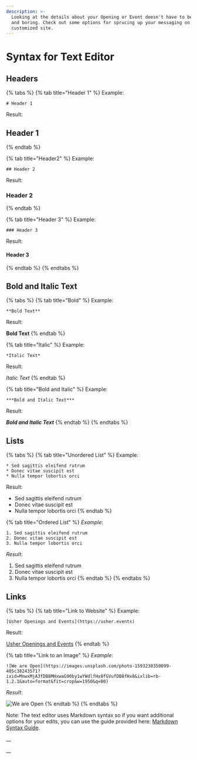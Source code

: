 ```yaml
---
description: >-
  Looking at the details about your Opening or Event doesn't have to be plain
  and boring. Check out some options for sprucing up your messaging on your
  customized site.
---
```


# Syntax for Text Editor

## Headers

{% tabs %}
{% tab title="Header 1" %}
Example: 

```text
# Header 1
```

Result:

## Header 1
{% endtab %}

{% tab title="Header2" %}
Example: 

```text
## Header 2
```

Result:

### Header 2
{% endtab %}

{% tab title="Header 3" %}
Example: 

```text
### Header 3
```

Result:

#### Header 3
{% endtab %}
{% endtabs %}

## Bold and Italic Text

{% tabs %}
{% tab title="Bold" %}
Example: 

```text
**Bold Text**
```

Result:

**Bold Text**
{% endtab %}

{% tab title="Italic" %}
Example:

```text
*Italic Text*
```

Result:

_Italic Text_
{% endtab %}

{% tab title="Bold and Italic" %}
Example:

```text
***Bold and Italic Text***
```

Result:

_**Bold and Italic Text**_
{% endtab %}
{% endtabs %}

## Lists

{% tabs %}
{% tab title="Unordered List" %}
Example:

```text
* Sed sagittis eleifend rutrum
* Donec vitae suscipit est
* Nulla tempor lobortis orci
```

Result:

* Sed sagittis eleifend rutrum
* Donec vitae suscipit est
* Nulla tempor lobortis orci
{% endtab %}

{% tab title="Ordered List" %}
_Example_:

```text
1. Sed sagittis eleifend rutrum
2. Donec vitae suscipit est
3. Nulla tempor lobortis orci
```

_Result_:

1. Sed sagittis eleifend rutrum
2. Donec vitae suscipit est
3. Nulla tempor lobortis orci
{% endtab %}
{% endtabs %}

## Links

{% tabs %}
{% tab title="Link to Website" %}
Example:

```text
[Usher Openings and Events](https://usher.events)
```

Result:

[Usher Openings and Events](https://usher.events/)
{% endtab %}

{% tab title="Link to an Image" %}
_Example_:

```text
![We are Open](https://images.unsplash.com/photo-1593238350099-405c38243571?ixid=MnwxMjA3fDB8MHxwaG90by1wYWdlfHx8fGVufDB8fHx8&ixlib=rb-1.2.1&auto=format&fit=crop&w=1950&q=80)
```

_Result_:

![We are Open](https://images.unsplash.com/photo-1593238350099-405c38243571?ixid=MnwxMjA3fDB8MHxwaG90by1wYWdlfHx8fGVufDB8fHx8&ixlib=rb-1.2.1&auto=format&fit=crop&w=1950&q=80)
{% endtab %}
{% endtabs %}

Note: The text editor uses Markdown syntax so if you want additional options for your edits, you can use the guide provided here: [Markdown Syntax Guide](https://www.markdownguide.org/basic-syntax/).

\_\_



\_\_

